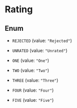 
# Rating

## Enum


* `REJECTED` (value: `"Rejected"`)

* `UNRATED` (value: `"Unrated"`)

* `ONE` (value: `"One"`)

* `TWO` (value: `"Two"`)

* `THREE` (value: `"Three"`)

* `FOUR` (value: `"Four"`)

* `FIVE` (value: `"Five"`)



